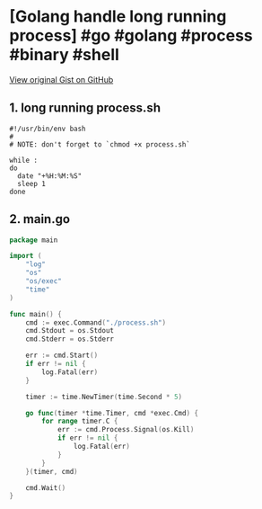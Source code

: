 # [Golang handle long running process] #go #golang #process #binary #shell

[View original Gist on GitHub](https://gist.github.com/Integralist/e47ac6d674c246d77e69d55e03c6b121)

## 1. long running process.sh

```shell
#!/usr/bin/env bash
#
# NOTE: don't forget to `chmod +x process.sh`

while :
do
  date "+%H:%M:%S"
  sleep 1
done

```

## 2. main.go

```go
package main

import (
	"log"
	"os"
	"os/exec"
	"time"
)

func main() {
	cmd := exec.Command("./process.sh")
	cmd.Stdout = os.Stdout
	cmd.Stderr = os.Stderr

	err := cmd.Start()
	if err != nil {
		log.Fatal(err)
	}

	timer := time.NewTimer(time.Second * 5)

	go func(timer *time.Timer, cmd *exec.Cmd) {
		for range timer.C {
			err := cmd.Process.Signal(os.Kill)
			if err != nil {
				log.Fatal(err)
			}
		}
	}(timer, cmd)

	cmd.Wait()
}
```

